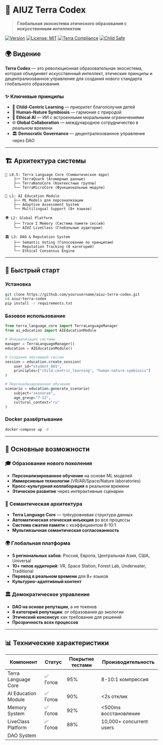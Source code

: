 # 🧬 AIUZ Terra Codex

> **Глобальная экосистема этического образования с искусственным интеллектом**

[![Version](https://img.shields.io/badge/version-2.5-blue.svg)](https://github.com/yourusername/aiuz-terra-codex) [![License: MIT](https://img.shields.io/badge/License-MIT-yellow.svg)](https://opensource.org/licenses/MIT) [![Terra Compliance](https://img.shields.io/badge/Terra-95%25%20Compliant-green.svg)](#) [![Child Safe](https://img.shields.io/badge/Child-Safe-brightgreen.svg)](#)

## 🌍 Видение

**Terra Codex** — это революционная образовательная экосистема, которая объединяет искусственный интеллект, этические принципы и децентрализованное управление для создания нового стандарта глобального образования.

### ✨ Ключевые принципы

* 🧒 **Child-Centric Learning** — приоритет благополучия детей
* 🌱 **Human-Nature Symbiosis** — гармония с природой
* 🤖 **Ethical AI** — ИИ с встроенными моральными ограничениями
* 🌐 **Global Collaboration** — международное сотрудничество в реальном времени
* 🏛️ **Democratic Governance** — децентрализованное управление через DAO

***

## 🏗️ Архитектура системы

```
🧬 L0.5: Terra Language Core (Семантическое ядро)
    ├── TerraQuark (Атомарные данные)
    ├── TerraNanoCore (Контекстные группы)  
    └── TerraMicroCore (Функциональные модули)

🤖 L1: AI Education Module
    ├── ML Models для персонализации
    ├── Adaptive Assessment System
    └── Multilingual Support (8+ языков)

🌍 L2: Global Platform
    ├── Trace Σ Memory (Система памяти сессий)
    └── AIUZ LiveClass (Глобальные аудитории)

🏛️ L3: DAO & Reputation System
    ├── Semantic Voting (Голосование по принципам)
    ├── Reputation Tracking (8 категорий)
    └── Ethical Consensus Engine
```

***

## 🚀 Быстрый старт

### Установка

```bash
git clone https://github.com/yourusername/aiuz-terra-codex.git
cd aiuz-terra-codex
pip install -r requirements.txt
```

### Базовое использование

```python
from terra_language_core import TerraLanguageManager
from ai_education import AIEducationModule

# Инициализация системы
manager = TerraLanguageManager()
education = AIEducationModule()

# Создание обучающей сессии
session = education.create_session(
    user_id="student_001",
    principles=["child-centric_learning", "human-nature-symbiosis"]
)

# Персонализированное обучение
scenario = education.generate_scenario(
    subject="экология",
    age_group="7-12",
    cultural_context="ru"
)
```

### Docker развёртывание

```bash
docker-compose up -d
```

***

## 🌟 Основные возможности

### 🎓 Образование нового поколения

* **Персонализированное обучение** на основе ML моделей
* **Иммерсивные технологии** (VR/AR/Space/Nature laboratories)
* **Кросс-культурная коллаборация** в реальном времени
* **Этическое развитие** через интерактивные сценарии

### 🧬 Семантическая архитектура

* **Terra Language Core** — трёхуровневая структура данных
* **Автоматическая этическая инъекция** во все процессы
* **Система сжатия памяти** с коэффициентом 8-10:1
* **Мультиязычная семантическая согласованность**

### 🌍 Глобальная платформа

* **5 региональных хабов**: Россия, Европа, Центральная Азия, США, Universal
* **10+ типов аудиторий**: VR, Space Station, Forest Lab, Underwater, Traditional
* **Перевод в реальном времени** для 8+ языков
* **Культурно-адаптивный контент**

### 🏛️ Демократическое управление

* **DAO на основе репутации**, а не токенов
* **8 категорий репутации**: от образования до экологии
* **Этический консенсус** как требование для решений
* **Прозрачность всех процессов**

***

## 📊 Технические характеристики

| Компонент           | Статус  | Покрытие тестами | Производительность       |
| ------------------- | ------- | ---------------- | ------------------------ |
| Terra Language Core | ✅ Готов | 95%              | 8-10:1 компрессия        |
| AI Education Module | ✅ Готов | 90%              | <2s отклик               |
| Memory System       | ✅ Готов | 92%              | <500ms восстановление    |
| LiveClass Platform  | ✅ Готов | 88%              | 10,000+ concurrent users |
| DAO System          |         |                  |                          |
